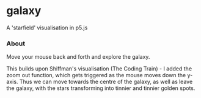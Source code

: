# galaxy
A 'starfield' visualisation in p5.js

### About

Move your mouse back and forth and explore the galaxy. 

This builds upon Shiffman's visualisation (The Coding Train) - I added the zoom out function, which gets triggered as the mouse moves down the y-axis. Thus we can move towards the centre of the galaxy, as well as leave the galaxy, with the stars transforming into tinnier and tinnier golden spots.
